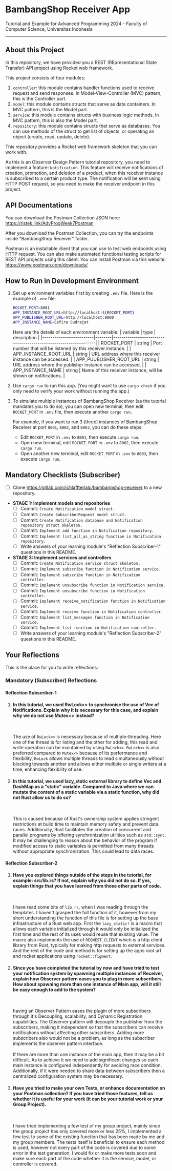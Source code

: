 # BambangShop Receiver App
Tutorial and Example for Advanced Programming 2024 - Faculty of Computer Science, Universitas Indonesia

---

## About this Project
In this repository, we have provided you a REST (REpresentational State Transfer) API project using Rocket web framework.

This project consists of four modules:
1.  `controller`: this module contains handler functions used to receive request and send responses.
    In Model-View-Controller (MVC) pattern, this is the Controller part.
2.  `model`: this module contains structs that serve as data containers.
    In MVC pattern, this is the Model part.
3.  `service`: this module contains structs with business logic methods.
    In MVC pattern, this is also the Model part.
4.  `repository`: this module contains structs that serve as databases.
    You can use methods of the struct to get list of objects, or operating an object (create, read, update, delete).

This repository provides a Rocket web framework skeleton that you can work with.

As this is an Observer Design Pattern tutorial repository, you need to implement a feature: `Notification`.
This feature will receive notifications of creation, promotion, and deletion of a product, when this receiver instance is subscribed to a certain product type.
The notification will be sent using HTTP POST request, so you need to make the receiver endpoint in this project.

## API Documentations

You can download the Postman Collection JSON here: https://ristek.link/AdvProgWeek7Postman

After you download the Postman Collection, you can try the endpoints inside "BambangShop Receiver" folder.

Postman is an installable client that you can use to test web endpoints using HTTP request.
You can also make automated functional testing scripts for REST API projects using this client.
You can install Postman via this website: https://www.postman.com/downloads/

## How to Run in Development Environment
1.  Set up environment variables first by creating `.env` file.
    Here is the example of `.env` file:
    ```bash
    ROCKET_PORT=8001
    APP_INSTANCE_ROOT_URL=http://localhost:${ROCKET_PORT}
    APP_PUBLISHER_ROOT_URL=http://localhost:8000
    APP_INSTANCE_NAME=Safira Sudrajat
    ```
    Here are the details of each environment variable:
    | variable                | type   | description                                                     |
    |-------------------------|--------|-----------------------------------------------------------------|
    | ROCKET_PORT             | string | Port number that will be listened by this receiver instance.    |
    | APP_INSTANCE_ROOT_URL   | string | URL address where this receiver instance can be accessed.       |
    | APP_PUUBLISHER_ROOT_URL | string | URL address where the publisher instance can be accessed.       |
    | APP_INSTANCE_NAME       | string | Name of this receiver instance, will be shown on notifications. |
2.  Use `cargo run` to run this app.
    (You might want to use `cargo check` if you only need to verify your work without running the app.)
3.  To simulate multiple instances of BambangShop Receiver (as the tutorial mandates you to do so),
    you can open new terminal, then edit `ROCKET_PORT` in `.env` file, then execute another `cargo run`.

    For example, if you want to run 3 (three) instances of BambangShop Receiver at port `8001`, `8002`, and `8003`, you can do these steps:
    -   Edit `ROCKET_PORT` in `.env` to `8001`, then execute `cargo run`.
    -   Open new terminal, edit `ROCKET_PORT` in `.env` to `8002`, then execute `cargo run`.
    -   Open another new terminal, edit `ROCKET_PORT` in `.env` to `8003`, then execute `cargo run`.

## Mandatory Checklists (Subscriber)
-   [ ] Clone https://gitlab.com/ichlaffterlalu/bambangshop-receiver to a new repository.
-   **STAGE 1: Implement models and repositories**
    -   [ ] Commit: `Create Notification model struct.`
    -   [ ] Commit: `Create SubscriberRequest model struct.`
    -   [ ] Commit: `Create Notification database and Notification repository struct skeleton.`
    -   [ ] Commit: `Implement add function in Notification repository.`
    -   [ ] Commit: `Implement list_all_as_string function in Notification repository.`
    -   [ ] Write answers of your learning module's "Reflection Subscriber-1" questions in this README.
-   **STAGE 3: Implement services and controllers**
    -   [ ] Commit: `Create Notification service struct skeleton.`
    -   [ ] Commit: `Implement subscribe function in Notification service.`
    -   [ ] Commit: `Implement subscribe function in Notification controller.`
    -   [ ] Commit: `Implement unsubscribe function in Notification service.`
    -   [ ] Commit: `Implement unsubscribe function in Notification controller.`
    -   [ ] Commit: `Implement receive_notification function in Notification service.`
    -   [ ] Commit: `Implement receive function in Notification controller.`
    -   [ ] Commit: `Implement list_messages function in Notification service.`
    -   [ ] Commit: `Implement list function in Notification controller.`
    -   [ ] Write answers of your learning module's "Reflection Subscriber-2" questions in this README.

## Your Reflections
This is the place for you to write reflections:

### Mandatory (Subscriber) Reflections

#### Reflection Subscriber-1

1. #### In this tutorial, we used RwLock<> to synchronise the use of Vec of Notifications. Explain why it is necessary for this case, and explain why we do not use Mutex<> instead?
    <br>
    
    The use of `RwLock<>` is necessary because of multiple-threading. Here one of the thread is for listing and the other for adding, this read and write operation can be maintained by using `RwLock<>`. `RwLock<>` is also preferred compared to `Mutex<>` because of its performance and flexibility, `RwLock` allows multiple threads to read simultaneously without blocking towards another and allows either multiple or single writers at a time, enhancing flexibility of use.

2. #### In this tutorial, we used lazy_static external library to define Vec and DashMap as a “static” variable. Compared to Java where we can mutate the content of a static variable via a static function, why did not Rust allow us to do so?
    <br>

    This is caused because of Rust's ownership system applies stringent restrictions at build time to maintain memory safety and prevent data races. Additionally, Rust facilitates the creation of concurrent and parallel programs by offering synchronization utilities such as `std::sync`. It may be challenging to reason about the behavior of the program if modified access to static variables is permitted from many threads without appropriate synchronization. This could lead to data races.
#### Reflection Subscriber-2

1. #### Have you explored things outside of the steps in the tutorial, for example: src/lib.rs? If not, explain why you did not do so. If yes, explain things that you have learned from those other parts of code.
    <br>
    
    I have read some bits of `lib.rs`, when I was reading through the templates. I haven't grasped the full function of it, however from my short understanding the function of this file is for setting up the base infrastructure of a Rust web app. First the `lazy_static!` is a macro that allows each variable initialized through it would only be initialized the first time and the rest of its uses would reuse that existing value. The macro also implements the use of `REQWEST_CLIENT` which is a http client library from Rust, typically for making http requests to external services. And the rest of the code and method is for setting up the apps root url and rocket applications using `rocket::figment`.
2. #### Since you have completed the tutorial by now and have tried to test your notification system by spawning multiple instances of Receiver, explain how Observer pattern eases you to plug in more subscribers. How about spawning more than one instance of Main app, will it still be easy enough to add to the system?
    <br>

    having an Observer Pattern eases the plugin of more subscribers through it's Decoupling, scalability, and Dynamic Registration capabilities. The Observer pattern will decouple the publisher from the subscribers, making it independent so that the subscribers can receive notifications without affecting other subscribers. Adding more subscribers also would not be a problem, as long as the subscriber implements the observer pattern interface. 
    <br>
    <br>
    If there are more than one instance of the main app, then it may be a bit difficult. As to achieve it we need to add significant changes so each main instance is configured independently for avoiding race condition. Additionally, if it were needed to share data between subscribers then a centralized configuration system may be necessary.
3. #### Have you tried to make your own Tests, or enhance documentation on your Postman collection? If you have tried those features, tell us whether it is useful for your work (it can be your tutorial work or your Group Project).
    <br>
    
    I have tried implementing a few test of my group project, mainly since the group project has only covered more or less 25%, I implemented a few test to some of the existing function that has been made by me and my group members. The tests itself is beneficial to ensure each method is used, however not every part of the code is covered due to some error in the test generation. I would fix or make more tests soon and make sure each part of the code whether it is the service, model, or controller is covered.
   
